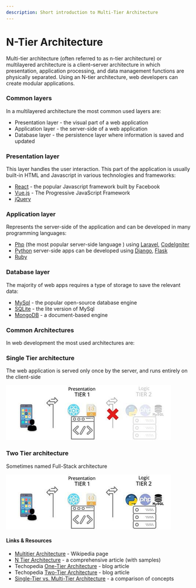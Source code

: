 ```yaml
---
description: Short introduction to Multi-Tier Architecture
---
```


# N-Tier Architecture

Multi-tier architecture (often referred to as n-tier architecture) or multilayered architecture is a client–server architecture in which presentation, application processing, and data management functions are physically separated. Using an N-tier architecture, web developers can create modular applications.

### Common layers

In a multilayered architecture the most common used layers are:

* Presentation layer - the visual part of a web application
* Application layer - the server-side of a web application&#x20;
* Database layer - the persistence layer where information is saved and updated&#x20;

### Presentation layer

This layer handles the user interaction. This part of the application is usually built-in HTML and Javascript in various technologies and frameworks:

* [React](https://reactjs.org/) - the popular Javascript framework built by Facebook
* [Vue.js](https://vuejs.org/) - The Progressive JavaScript Framework
* [jQuery](https://jquery.com/)  &#x20;

### Application layer

Represents the server-side of the application and can be developed in many programming languages:

* [Php](https://www.php.net/) (the most popular server-side language ) using [Laravel](https://laravel.com/), [CodeIgniter](https://www.codeigniter.com/)
* [Python](https://www.python.org/) server-side apps can be developed using [Django](https://www.djangoproject.com/), [Flask](http://flask.pocoo.org/)
* [Ruby](https://www.ruby-lang.org/en/)

### Database layer

The majority of web apps requires a type of storage to save the relevant data:

* [MySql](https://www.mysql.com/) - the popular open-source database engine&#x20;
* [SQLite](https://www.sqlite.org/index.html) - the lite version of MySql
* [MongoDB](https://www.mongodb.com/) - a document-based engine



### Common Architectures

In web development the most used architectures are:

### Single Tier architecture

The web application is served only once by the server, and runs entirely on the client-side

![Single Tier architecture](https://raw.githubusercontent.com/app-generator/static/master/docs/single-tier-architecture-sm.jpg)

### Two Tier architecture

Sometimes named Full-Stack architecture

![Two Tier architecture](https://raw.githubusercontent.com/app-generator/static/master/docs/two-tier-architecture-sm.jpg)

#### Links & Resources

* [Multitier Architecture](https://en.wikipedia.org/wiki/Multitier\_architecture) - Wikipedia page&#x20;
* [N Tier Architecture](https://www.guru99.com/n-tier-architecture-system-concepts-tips.html) - a comprehensive article (with samples)
* Techopedia [One-Tier Architecture](https://www.techopedia.com/definition/17374/one-tier-architecture) - blog article
* Techopedia [Two-Tier Architecture](https://www.techopedia.com/definition/467/two-tier-architecture) - blog article&#x20;
* [Single-Tier vs. Multi-Tier Architecture](https://docs.bitnami.com/google-templates/singletier-vs-multitier/) - a comparison of concepts&#x20;
